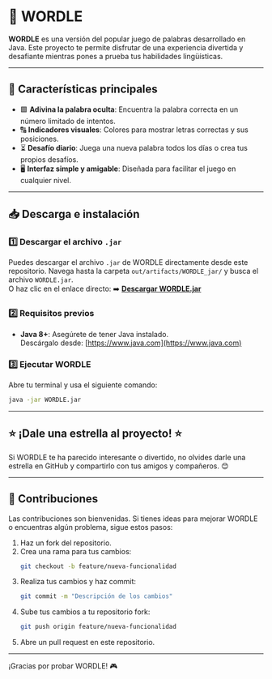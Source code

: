 # 🌟 WORDLE

**WORDLE** es una versión del popular juego de palabras desarrollado en Java. Este proyecto te permite disfrutar de una experiencia divertida y desafiante mientras pones a prueba tus habilidades lingüísticas.

---

## 🚀 Características principales

- 🟩 **Adivina la palabra oculta**: Encuentra la palabra correcta en un número limitado de intentos.
- 🔠 **Indicadores visuales**: Colores para mostrar letras correctas y sus posiciones.
- ⏳ **Desafío diario**: Juega una nueva palabra todos los días o crea tus propios desafíos.
- 🖥️ **Interfaz simple y amigable**: Diseñada para facilitar el juego en cualquier nivel.

---

## 📥 Descarga e instalación

### 1️⃣ Descargar el archivo `.jar`
Puedes descargar el archivo `.jar` de WORDLE directamente desde este repositorio. Navega hasta la carpeta `out/artifacts/WORDLE_jar/` y busca el archivo `WORDLE.jar`.  
O haz clic en el enlace directo: ➡️ **[Descargar WORDLE.jar](./out/artifacts/WORDLE_jar/WORDLE.jar)**

### 2️⃣ Requisitos previos
- **Java 8+**: Asegúrete de tener Java instalado.  
  Descárgalo desde: [https://www.java.com](https://www.java.com)

### 3️⃣ Ejecutar WORDLE
Abre tu terminal y usa el siguiente comando:
```bash
java -jar WORDLE.jar
```

---

## ⭐ ¡Dale una estrella al proyecto! ⭐
Si WORDLE te ha parecido interesante o divertido, no olvides darle una estrella en GitHub y compartirlo con tus amigos y compañeros. 😊

---

## 🤝 Contribuciones
Las contribuciones son bienvenidas. Si tienes ideas para mejorar WORDLE o encuentras algún problema, sigue estos pasos:

1. Haz un fork del repositorio.
2. Crea una rama para tus cambios:
   ```bash
   git checkout -b feature/nueva-funcionalidad
   ```
3. Realiza tus cambios y haz commit:
   ```bash
   git commit -m "Descripción de los cambios"
   ```
4. Sube tus cambios a tu repositorio fork:
   ```bash
   git push origin feature/nueva-funcionalidad
   ```
5. Abre un pull request en este repositorio.

---

¡Gracias por probar WORDLE! 🎮


